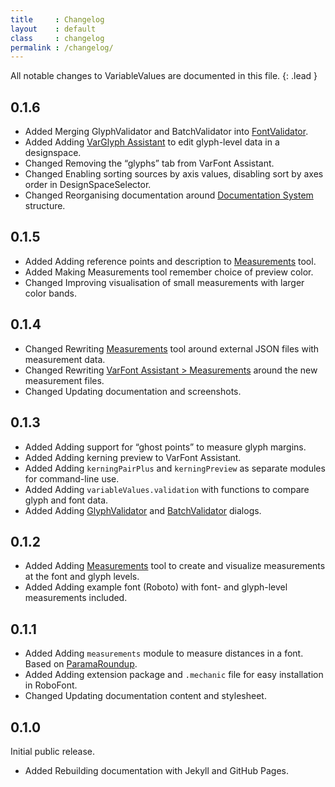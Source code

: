 ```yaml
---
title     : Changelog
layout    : default
class     : changelog
permalink : /changelog/
---
```


All notable changes to VariableValues are documented in this file.
{: .lead }

<!--

The format is based on [Keep a Changelog](https://keepachangelog.com/en/1.0.0/).
VariableValues adheres to [Semantic Versioning](https://semver.org/spec/v2.0.0.html).

semantic versioning: MAJOR.MINOR.PATCH
see http://keepachangelog.com/

| MAJOR | incompatible API changes                           |
| MINOR | new functionality in a backwards compatible manner |
| PATCH | backwards compatible bug fixes                     |

additional labels for pre-release and build 
as extensions to the MAJOR.MINOR.PATCH format

types of changes:

- `Added` for new features.
- `Changed` for changes in existing functionality.
- `Deprecated` for soon-to-be removed features.
- `Removed` for now removed features.
- `Fixed` for any bug fixes.
- `Security` in case of vulnerabilities.

-->


0.1.6
-----

- <span class='badge'>Added</span> Merging GlyphValidator and BatchValidator into [FontValidator].
- <span class='badge'>Added</span> Adding [VarGlyph Assistant] to edit glyph-level data in a designspace.
- <span class='badge'>Changed</span> Removing the “glyphs” tab from VarFont Assistant.
- <span class='badge'>Changed</span> Enabling sorting sources by axis values, disabling sort by axes order in DesignSpaceSelector.
- <span class='badge'>Changed</span> Reorganising documentation around [Documentation System] structure.

0.1.5
-----

- <span class='badge'>Added</span> Adding reference points and description to [Measurements] tool.
- <span class='badge'>Added</span> Making Measurements tool remember choice of preview color.
- <span class='badge'>Changed</span> Improving visualisation of small measurements with larger color bands.


0.1.4
-----

- <span class='badge'>Changed</span> Rewriting [Measurements] tool around external JSON files with measurement data.
- <span class='badge'>Changed</span> Rewriting [VarFont Assistant > Measurements] around the new measurement files.
- <span class='badge'>Changed</span> Updating documentation and screenshots.


0.1.3
-----

- <span class='badge'>Added</span> Adding support for “ghost points” to measure glyph margins.
- <span class='badge'>Added</span> Adding kerning preview to VarFont Assistant.
- <span class='badge'>Added</span> Adding `kerningPairPlus` and `kerningPreview` as separate modules for command-line use.
- <span class='badge'>Added</span> Adding `variableValues.validation` with functions to compare glyph and font data.
- <span class='badge'>Added</span> Adding [GlyphValidator] and [BatchValidator] dialogs.


0.1.2
-----

- <span class='badge'>Added</span> Adding [Measurements] tool to create and visualize measurements at the font and glyph levels.
- <span class='badge'>Added</span> Adding example font (Roboto) with font- and glyph-level measurements included.


0.1.1
-----

- <span class='badge'>Added</span> Adding `measurements` module to measure distances in a font. Based on [ParamaRoundup].
- <span class='badge'>Added</span> Adding extension package and `.mechanic` file for easy installation in RoboFont.
- <span class='badge'>Changed</span> Updating documentation content and stylesheet.


0.1.0
-----

Initial public release.

- <span class='badge'>Added</span> Rebuilding documentation with Jekyll and GitHub Pages.


[Measurements]: ../dialogs/measurements
[GlyphValidator]: ../dialogs/glyph-validator
[BatchValidator]: ../dialogs/batch-validator
[FontValidator]: #
[VarFont Assistant > Measurements]: ../dialogs/varfont-assistant/#measurements
[ParamaRoundup]: http://github.com/FontBureau/Parama-roundup
[Documentation System]: http://documentation.divio.com/
[VarGlyph Assistant]: #
